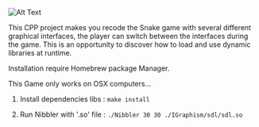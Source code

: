 ![Alt Text](https://image.ibb.co/cozrfx/nibblercover.jpg)

This CPP project makes you recode the Snake game with several different graphical interfaces, the player can switch between the interfaces during the game. This is an opportunity to discover how to load and use dynamic libraries at runtime.

Installation require Homebrew package Manager.

This Game only works on OSX computers...

1) Install dependencies libs :
`make install`

2) Run Nibbler with '.so' file :
`./Nibbler 30 30 ./IGraphism/sdl/sdl.so`
